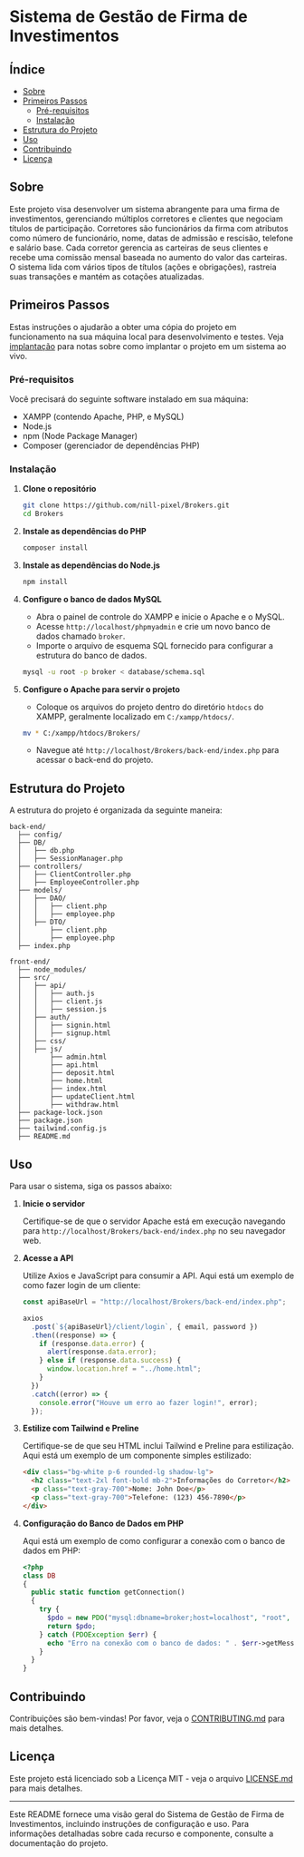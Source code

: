 # Sistema de Gestão de Firma de Investimentos

## Índice

- [Sobre](#sobre)
- [Primeiros Passos](#primeiros-passos)
  - [Pré-requisitos](#pré-requisitos)
  - [Instalação](#instalacao)
- [Estrutura do Projeto](#estrutura-do-projeto)
- [Uso](#uso)
- [Contribuindo](#contribuindo)
- [Licença](#licenca)

## Sobre <a name="sobre"></a>

Este projeto visa desenvolver um sistema abrangente para uma firma de investimentos, gerenciando múltiplos corretores e clientes que negociam títulos de participação. Corretores são funcionários da firma com atributos como número de funcionário, nome, datas de admissão e rescisão, telefone e salário base. Cada corretor gerencia as carteiras de seus clientes e recebe uma comissão mensal baseada no aumento do valor das carteiras. O sistema lida com vários tipos de títulos (ações e obrigações), rastreia suas transações e mantém as cotações atualizadas.

## Primeiros Passos <a name="primeiros-passos"></a>

Estas instruções o ajudarão a obter uma cópia do projeto em funcionamento na sua máquina local para desenvolvimento e testes. Veja [implantação](#implantacao) para notas sobre como implantar o projeto em um sistema ao vivo.

### Pré-requisitos <a name="pré-requisitos"></a>

Você precisará do seguinte software instalado em sua máquina:

- XAMPP (contendo Apache, PHP, e MySQL)
- Node.js
- npm (Node Package Manager)
- Composer (gerenciador de dependências PHP)

### Instalação <a name="instalacao"></a>

1. **Clone o repositório**

   ```sh
   git clone https://github.com/nill-pixel/Brokers.git
   cd Brokers
   ```

2. **Instale as dependências do PHP**

   ```sh
   composer install
   ```

3. **Instale as dependências do Node.js**

   ```sh
   npm install
   ```

4. **Configure o banco de dados MySQL**

   - Abra o painel de controle do XAMPP e inicie o Apache e o MySQL.
   - Acesse `http://localhost/phpmyadmin` e crie um novo banco de dados chamado `broker`.
   - Importe o arquivo de esquema SQL fornecido para configurar a estrutura do banco de dados.

   ```sh
   mysql -u root -p broker < database/schema.sql
   ```

5. **Configure o Apache para servir o projeto**

   - Coloque os arquivos do projeto dentro do diretório `htdocs` do XAMPP, geralmente localizado em `C:/xampp/htdocs/`.

   ```sh
   mv * C:/xampp/htdocs/Brokers/
   ```

   - Navegue até `http://localhost/Brokers/back-end/index.php` para acessar o back-end do projeto.

## Estrutura do Projeto <a name="estrutura-do-projeto"></a>

A estrutura do projeto é organizada da seguinte maneira:

```plaintext
back-end/
  ├── config/
  ├── DB/
  │   ├── db.php
  │   ├── SessionManager.php
  ├── controllers/
  │   ├── ClientController.php
  │   ├── EmployeeController.php
  ├── models/
  │   ├── DAO/
  │   │   ├── client.php
  │   │   ├── employee.php
  │   ├── DTO/
  │       ├── client.php
  │       ├── employee.php
  ├── index.php

front-end/
  ├── node_modules/
  ├── src/
  │   ├── api/
  │   │   ├── auth.js
  │   │   ├── client.js
  │   │   ├── session.js
  │   ├── auth/
  │   │   ├── signin.html
  │   │   ├── signup.html
  │   ├── css/
  │   ├── js/
  │       ├── admin.html
  │       ├── api.html
  │       ├── deposit.html
  │       ├── home.html
  │       ├── index.html
  │       ├── updateClient.html
  │       ├── withdraw.html
  ├── package-lock.json
  ├── package.json
  ├── tailwind.config.js
  ├── README.md
```

## Uso <a name="uso"></a>

Para usar o sistema, siga os passos abaixo:

1. **Inicie o servidor**

   Certifique-se de que o servidor Apache está em execução navegando para `http://localhost/Brokers/back-end/index.php` no seu navegador web.

2. **Acesse a API**

   Utilize Axios e JavaScript para consumir a API. Aqui está um exemplo de como fazer login de um cliente:

   ```javascript
   const apiBaseUrl = "http://localhost/Brokers/back-end/index.php";

   axios
     .post(`${apiBaseUrl}/client/login`, { email, password })
     .then((response) => {
       if (response.data.error) {
         alert(response.data.error);
       } else if (response.data.success) {
         window.location.href = "../home.html";
       }
     })
     .catch((error) => {
       console.error("Houve um erro ao fazer login!", error);
     });
   ```

3. **Estilize com Tailwind e Preline**

   Certifique-se de que seu HTML inclui Tailwind e Preline para estilização. Aqui está um exemplo de um componente simples estilizado:

   ```html
   <div class="bg-white p-6 rounded-lg shadow-lg">
     <h2 class="text-2xl font-bold mb-2">Informações do Corretor</h2>
     <p class="text-gray-700">Nome: John Doe</p>
     <p class="text-gray-700">Telefone: (123) 456-7890</p>
   </div>
   ```

4. **Configuração do Banco de Dados em PHP**

   Aqui está um exemplo de como configurar a conexão com o banco de dados em PHP:

   ```php
   <?php
   class DB
   {
     public static function getConnection()
     {
       try {
         $pdo = new PDO("mysql:dbname=broker;host=localhost", "root", "");
         return $pdo;
       } catch (PDOException $err) {
         echo "Erro na conexão com o banco de dados: " . $err->getMessage();
       }
     }
   }
   ```

## Contribuindo <a name="contribuindo"></a>

Contribuições são bem-vindas! Por favor, veja o [CONTRIBUTING.md](../CONTRIBUTING.md) para mais detalhes.

## Licença <a name="licenca"></a>

Este projeto está licenciado sob a Licença MIT - veja o arquivo [LICENSE.md](LICENSE.md) para mais detalhes.

---

Este README fornece uma visão geral do Sistema de Gestão de Firma de Investimentos, incluindo instruções de configuração e uso. Para informações detalhadas sobre cada recurso e componente, consulte a documentação do projeto.
